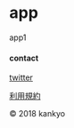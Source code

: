# app

app1


#### contact
[twitter](https://mobile.twitter.com/factory_8)

[利用規約](https://kankyo.tk/terms)

© 2018 kankyo